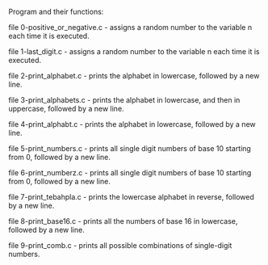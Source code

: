 Program and their functions:

file 0-positive_or_negative.c - assigns a random number to the variable n each time it is executed.

file 1-last_digit.c - assigns a random number to the variable n each time it is executed.

file 2-print_alphabet.c - prints the alphabet in lowercase, followed by a new line.

file 3-print_alphabets.c - prints the alphabet in lowercase, and then in uppercase, followed by a new line.

file 4-print_alphabt.c - prints the alphabet in lowercase, followed by a new line.

file 5-print_numbers.c - prints all single digit numbers of base 10 starting from 0, followed by a new line.

file 6-print_numberz.c - prints all single digit numbers of base 10 starting from 0, followed by a new line.

file 7-print_tebahpla.c - prints the lowercase alphabet in reverse, followed by a new line.

file 8-print_base16.c - prints all the numbers of base 16 in lowercase, followed by a new line.

file 9-print_comb.c - prints all possible combinations of single-digit numbers.
